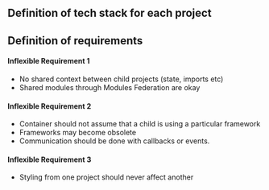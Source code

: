 ## Definition of tech stack for each project

## Definition of requirements

#### Inflexible Requirement 1
- No shared context between child projects (state, imports etc)
- Shared modules through Modules Federation are okay

#### Inflexible Requirement 2
- Container should not assume that a child is using a particular framework
- Frameworks may become obsolete
- Communication should be done with callbacks or events.

#### Inflexible Requirement 3
- Styling from one project should never affect another
